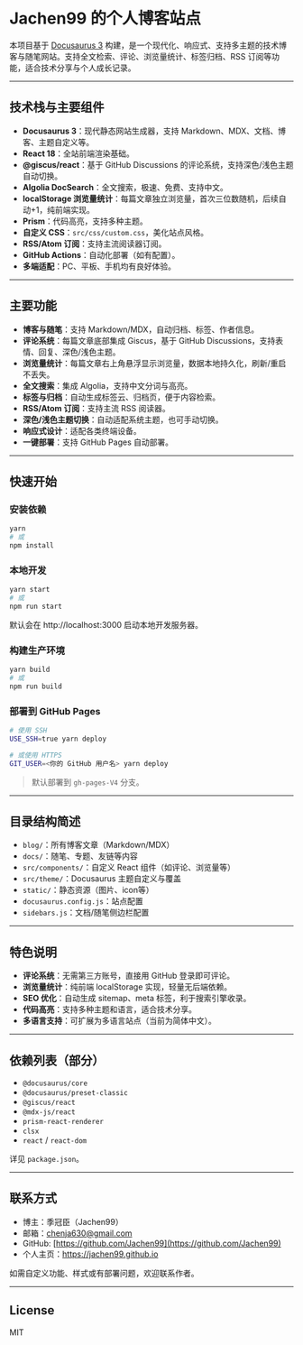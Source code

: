 # Jachen99 的个人博客站点

本项目基于 [Docusaurus 3](https://docusaurus.io/) 构建，是一个现代化、响应式、支持多主题的技术博客与随笔网站。支持全文检索、评论、浏览量统计、标签归档、RSS 订阅等功能，适合技术分享与个人成长记录。

---

## 技术栈与主要组件

- **Docusaurus 3**：现代静态网站生成器，支持 Markdown、MDX、文档、博客、主题自定义等。
- **React 18**：全站前端渲染基础。
- **@giscus/react**：基于 GitHub Discussions 的评论系统，支持深色/浅色主题自动切换。
- **Algolia DocSearch**：全文搜索，极速、免费、支持中文。
- **localStorage 浏览量统计**：每篇文章独立浏览量，首次三位数随机，后续自动+1，纯前端实现。
- **Prism**：代码高亮，支持多种主题。
- **自定义 CSS**：`src/css/custom.css`，美化站点风格。
- **RSS/Atom 订阅**：支持主流阅读器订阅。
- **GitHub Actions**：自动化部署（如有配置）。
- **多端适配**：PC、平板、手机均有良好体验。

---

## 主要功能

- **博客与随笔**：支持 Markdown/MDX，自动归档、标签、作者信息。
- **评论系统**：每篇文章底部集成 Giscus，基于 GitHub Discussions，支持表情、回复、深色/浅色主题。
- **浏览量统计**：每篇文章右上角悬浮显示浏览量，数据本地持久化，刷新/重启不丢失。
- **全文搜索**：集成 Algolia，支持中文分词与高亮。
- **标签与归档**：自动生成标签云、归档页，便于内容检索。
- **RSS/Atom 订阅**：支持主流 RSS 阅读器。
- **深色/浅色主题切换**：自动适配系统主题，也可手动切换。
- **响应式设计**：适配各类终端设备。
- **一键部署**：支持 GitHub Pages 自动部署。

---

## 快速开始

### 安装依赖

```bash
yarn
# 或
npm install
```

### 本地开发

```bash
yarn start
# 或
npm run start
```
默认会在 http://localhost:3000 启动本地开发服务器。

### 构建生产环境

```bash
yarn build
# 或
npm run build
```

### 部署到 GitHub Pages

```bash
# 使用 SSH
USE_SSH=true yarn deploy

# 或使用 HTTPS
GIT_USER=<你的 GitHub 用户名> yarn deploy
```
> 默认部署到 `gh-pages-V4` 分支。

---

## 目录结构简述

- `blog/`：所有博客文章（Markdown/MDX）
- `docs/`：随笔、专题、友链等内容
- `src/components/`：自定义 React 组件（如评论、浏览量等）
- `src/theme/`：Docusaurus 主题自定义与覆盖
- `static/`：静态资源（图片、icon等）
- `docusaurus.config.js`：站点配置
- `sidebars.js`：文档/随笔侧边栏配置

---

## 特色说明

- **评论系统**：无需第三方账号，直接用 GitHub 登录即可评论。
- **浏览量统计**：纯前端 localStorage 实现，轻量无后端依赖。
- **SEO 优化**：自动生成 sitemap、meta 标签，利于搜索引擎收录。
- **代码高亮**：支持多种主题和语言，适合技术分享。
- **多语言支持**：可扩展为多语言站点（当前为简体中文）。

---

## 依赖列表（部分）

- `@docusaurus/core`
- `@docusaurus/preset-classic`
- `@giscus/react`
- `@mdx-js/react`
- `prism-react-renderer`
- `clsx`
- `react` / `react-dom`

详见 `package.json`。

---

## 联系方式

- 博主：季冠臣（Jachen99）
- 邮箱：chenja630@gmail.com
- GitHub: [https://github.com/Jachen99](https://github.com/Jachen99)
- 个人主页：<https://jachen99.github.io>

如需自定义功能、样式或有部署问题，欢迎联系作者。

---

## License

MIT
